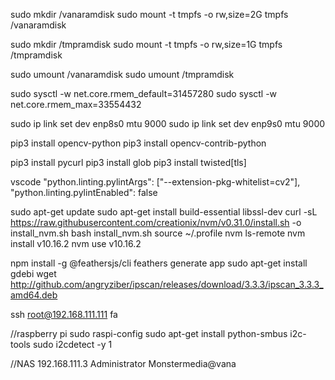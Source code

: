 sudo mkdir /vanaramdisk
sudo mount -t tmpfs -o rw,size=2G tmpfs /vanaramdisk

sudo mkdir /tmpramdisk
sudo mount -t tmpfs -o rw,size=1G tmpfs /tmpramdisk

sudo umount /vanaramdisk
sudo umount /tmpramdisk


sudo sysctl -w net.core.rmem_default=31457280
sudo sysctl -w net.core.rmem_max=33554432

sudo ip link set dev enp8s0 mtu 9000
sudo ip link set dev enp9s0 mtu 9000  


pip3 install opencv-python
pip3 install opencv-contrib-python

pip3 install pycurl
pip3 install glob
pip3 install twisted[tls]

vscode 
"python.linting.pylintArgs": ["--extension-pkg-whitelist=cv2"],
"python.linting.pylintEnabled": false

sudo apt-get update
sudo apt-get install build-essential libssl-dev
curl -sL https://raw.githubusercontent.com/creationix/nvm/v0.31.0/install.sh -o install_nvm.sh
bash install_nvm.sh
source ~/.profile
nvm ls-remote 
nvm install v10.16.2
nvm use v10.16.2

npm install -g @feathersjs/cli
feathers generate app
sudo apt-get install gdebi
wget http://github.com/angryziber/ipscan/releases/download/3.3.3/ipscan_3.3.3_amd64.deb


ssh root@192.168.111.111
fa

//raspberry pi
sudo raspi-config
sudo apt-get install python-smbus i2c-tools
sudo i2cdetect -y 1


//NAS 192.168.111.3
Administrator
Monstermedia@vana